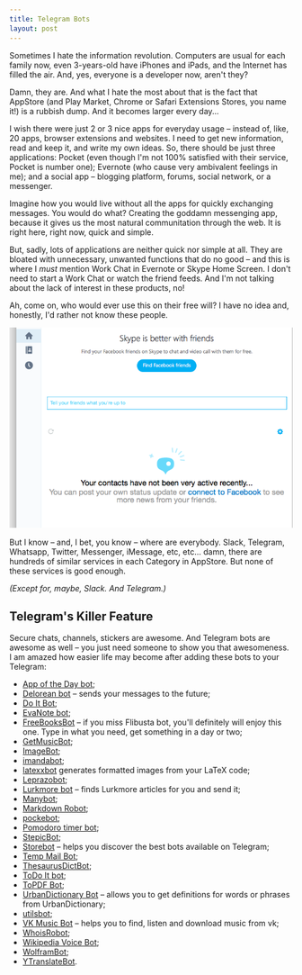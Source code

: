 ```yaml
---
title: Telegram Bots
layout: post
---
```


Sometimes I hate the information revolution. Computers are usual for each family now, even 3-years-old have iPhones and iPads, and the Internet has filled the air. And, yes, everyone is a developer now, aren't they?

Damn, they are. And what I hate the most about that is the fact that AppStore (and Play Market, Chrome or Safari Extensions Stores, you name it!) is a rubbish dump. And it becomes larger every day...

I wish there were just 2 or 3 nice apps for everyday usage – instead of, like, 20 apps, browser extensions and websites. I need to get new information, read and keep it, and write my own ideas. So, there should be just three applications: Pocket (even though I'm not 100% satisfied with their service, Pocket is number one); Evernote (who cause very ambivalent feelings in me); and a social app – blogging platform, forums, social network, or a messenger.

Imagine how you would live without all the apps for quickly exchanging messages. You would do what? Creating the goddamn messenging app, because it gives us the most natural communitation through the web. It is right here, right now, quick and simple.

But, sadly, lots of applications are neither quick nor simple at all. They are bloated with unnecessary, unwanted functions that do no good – and this is where I _must_ mention Work Chat in Evernote or Skype Home Screen. I don't need to start a Work Chat or watch the friend feeds. And I'm not talking about the lack of interest in these products, no!

Ah, come on, who would ever use this on their free will? I have no idea and, honestly, I'd rather not know these people.

<p class="centered-img"><img src="/assets/skype.png"></p>

But I know – and, I bet, you know – where are everybody. Slack, Telegram, Whatsapp, Twitter, Messenger, iMessage, etc, etc... damn, there are hundreds of similar services in each Category in AppStore. But none of these services is good enough.

_(Except for, maybe, Slack. And Telegram.)_

## Telegram's Killer Feature

Secure chats, channels, stickers are awesome. And Telegram bots are awesome as well – you just need someone to show you that awesomeness. I am amazed how easier life may become after adding these bots to your Telegram:

* [App of the Day bot](https://telegram.me/app_of_the_day_bot);
* [Delorean bot](https://telegram.me/delorean_bot) – sends your messages to the future;
* [Do It Bot](https://telegram.me/do_itBot);
* [EvaNote bot](https://telegram.me/EvaNote_bot);
* [FreeBooksBot](https://telegram.me/FreeBooksBot) – if you miss Flibusta bot, you'll definitely will enjoy this one. Type in what you need, get something in a day or two;
* [GetMusicBot](https://telegram.me/GetMusicBot);
* [ImageBot](https://telegram.me/ImageBot);
* [imandabot](https://telegram.me/imandabot);
* [latexxbot](https://telegram.me/latexxbot) generates formatted images from your LaTeX code;
* [Leprazobot](https://telegram.me/Leprazobot);
* [Lurkmore bot](https://telegram.me/lurkthatbot) – finds Lurkmore articles for you and send it;
* [Manybot](https://telegram.me/Manybot);
* [Markdown Robot](https://telegram.me/markdownrobot);
* [pockebot](https://telegram.me/pockebot);
* [Pomodoro timer bot](https://telegram.me/pomodoro_timer_bot);
* [StepicBot](https://telegram.me/StepicBot);
* [Storebot](https://telegram.me/storebot) – helps you discover the best bots available on Telegram;
* [Temp Mail Bot](https://telegram.me/temp_mail_bot);
* [ThesaurusDictBot](https://telegram.me/thesaurusdictbot);
* [ToDo It bot](https://telegram.me/todoit_bot);
* [ToPDF Bot](https://telegram.me/topdf_bot);
* [UrbanDictionary Bot](https://telegram.me/UrbanBot) – allows you to get definitions for words or phrases from UrbanDictionary;
* [utilsbot](https://telegram.me/utilsbot);
* [VK Music Bot](https://telegram.me/vkmusic_bot) – helps you to find, listen and download music from vk;
* [WhoisRobot](https://telegram.me/WhoisRobot);
* [Wikipedia Voice Bot](https://telegram.me/wikipedia_voice_bot);
* [WolframBot](https://telegram.me/WolframBot);
* [YTranslateBot](https://telegram.me/YTranslateBot).